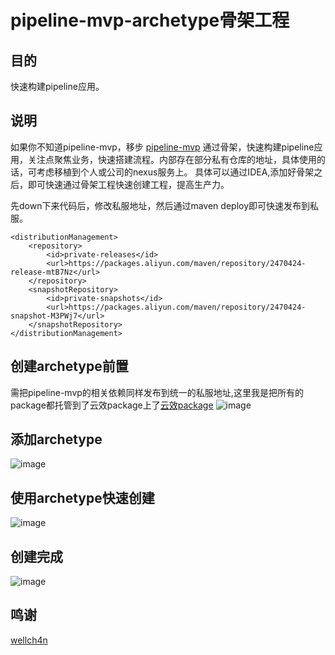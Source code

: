 # pipeline-mvp-archetype骨架工程
## 目的
  快速构建pipeline应用。
## 说明
如果你不知道pipeline-mvp，移步
[pipeline-mvp](https://github.com/WXzhongwang/pipeline-mvp)
通过骨架，快速构建pipeline应用，关注点聚焦业务，快速搭建流程。内部存在部分私有仓库的地址，具体使用的话，可考虑移植到个人或公司的nexus服务上。
具体可以通过IDEA,添加好骨架之后，即可快速通过骨架工程快速创建工程，提高生产力。

先down下来代码后，修改私服地址，然后通过maven deploy即可快速发布到私服。

```
<distributionManagement>
    <repository>
        <id>private-releases</id>
        <url>https://packages.aliyun.com/maven/repository/2470424-release-mtB7Nz</url>
    </repository>
    <snapshotRepository>
        <id>private-snapshots</id>
        <url>https://packages.aliyun.com/maven/repository/2470424-snapshot-M3PWj7</url>
    </snapshotRepository>
</distributionManagement>
```
## 创建archetype前置
需把pipeline-mvp的相关依赖同样发布到统一的私服地址,这里我是把所有的package都托管到了云效package上了[云效package](https://packages.aliyun.com/maven)
![image](https://user-images.githubusercontent.com/27359059/147323930-6f7b6af4-8c04-4fa7-9e3c-fd67bec630e3.png)
## 添加archetype
![image](https://user-images.githubusercontent.com/27359059/147323477-0ef03867-675a-4926-aa6f-4ad918562d28.png)
## 使用archetype快速创建
![image](https://user-images.githubusercontent.com/27359059/147324620-889679c0-b4a7-469e-a72b-4797747446c0.png)
## 创建完成
![image](https://user-images.githubusercontent.com/27359059/147324128-2e1e85ff-354a-4add-841a-89f7e76b3c06.png)
## 鸣谢
[wellch4n](http://wellch4n.run/articles/maven-archetype-generate-scaffold.html)



